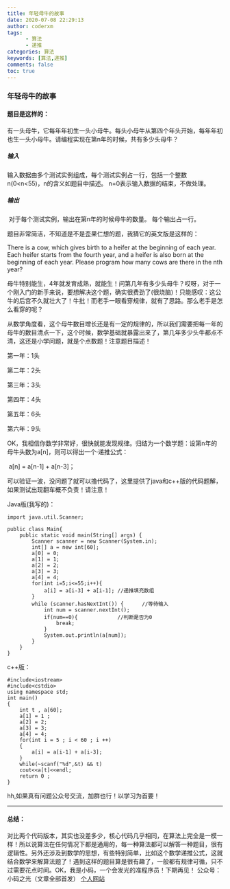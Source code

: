 ```yaml
---
title: 年轻母牛的故事
date: 2020-07-08 22:29:13
author: coderxm
tags: 
      - 算法
      - 递推
categories: 算法
keywords: [算法,递推]
comments: false
toc: true
---
```

### 年轻母牛的故事

#### 题目是这样的：

有一头母牛，它每年年初生一头小母牛。每头小母牛从第四个年头开始，每年年初也生一头小母牛。请编程实现在第n年的时候，共有多少头母牛？

##### 输入

​	输入数据由多个测试实例组成，每个测试实例占一行，包括一个整数n(0<n<55)，n的含义如题目中描述。
 n=0表示输入数据的结束，不做处理。 

##### 输出

​	对于每个测试实例，输出在第n年的时候母牛的数量。
 每个输出占一行。 

题目非常简洁，不知道是不是歪果仁想的题，我猜它的英文版是这样的：

There is a cow, which gives birth to a heifer at the beginning of each  year. Each heifer starts from the fourth year, and a heifer is also born at the beginning of each year. Please program how many cows are there  in the nth year?

母牛特别能生，4年就发育成熟，就能生！问第几年有多少头母牛？哎呀，对于一个刚入门的新手来说，要想解决这个题，确实很费劲了(很烧脑)！只能感叹：这公牛的后宫不久就壮大了！牛批！而老手一眼看穿规律，就有了思路。那么老手是怎么看穿的呢？

从数学角度看，这个母牛数目增长还是有一定的规律的，所以我们需要把每一年的母牛的数目清点一下，这个时候，数学基础就暴露出来了，第几年多少头牛都点不清，这还是小学问题，就是个点数题！注意题目描述！

第一年：1头

第二年：2头

第三年：3头

第四年：4头

第五年：6头

第六年：9头

OK，我相信你数学非常好，很快就能发现规律。归结为一个数学题：设第n年的母牛头数为a[n]，则可以得出一个·递推公式：

​	a[n] = a[n-1] + a[n-3]；

可以验证一波，没问题了就可以撸代码了，这里提供了java和c++版的代码题解，如果测试出现翻车概不负责！请注意！

Java版(我写的)：

```
import java.util.Scanner;

public class Main{
    public static void main(String[] args) {
        Scanner scanner = new Scanner(System.in);
        int[] a = new int[60];
        a[0] = 0;
        a[1] = 1;
        a[2] = 2;
        a[3] = 3;
        a[4] = 4;
        for(int i=5;i<=55;i++){
            a[i] = a[i-3] + a[i-1]; //递推填充数组
        }
        while (scanner.hasNextInt()) {      //等待输入
            int num = scanner.nextInt();
            if(num==0){             //判断是否为0
                break;
            }
            System.out.println(a[num]);
        }
    }
}
```

c++版：

```
#include<iostream>
#include<cstdio>
using namespace std;
int main()
{
    int t , a[60];
    a[1] = 1 ;
    a[2] = 2;
    a[3] = 3;
    a[4] = 4;
    for(int i = 5 ; i < 60 ; i ++)
    {
        a[i] = a[i-1] + a[i-3];
    }
    while(~scanf("%d",&t) && t)
    cout<<a[t]<<endl;
    return 0 ;
}
```

hh,如果真有问题公众号交流，加群也行！以学习为首要！

------

#### 总结：

对比两个代码版本，其实也没差多少，核心代码几乎相同，在算法上完全是一模一样！所以说算法在任何情况下都是通用的，每一种算法都可以解答一种题目，很有逻辑性。另外还涉及到数学的思想，有些特别简单，比如这个数学递推公式，这就结合数学来解算法题了！遇到这样的题目算是很有趣了，一般都有规律可循，只不过需要花点时间。OK，我是小码，一个会发光的准程序员！下期再见！
公众号：小码之光（文章全部首发）
[个人网站](https://www.maliaoblog.cn/)